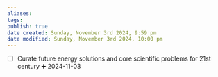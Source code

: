 ```yaml
---
aliases: 
tags: 
publish: true
date created: Sunday, November 3rd 2024, 9:59 pm
date modified: Sunday, November 3rd 2024, 10:00 pm
---
```


- [ ] Curate future energy solutions and core scientific problems for 21st century ➕ 2024-11-03
